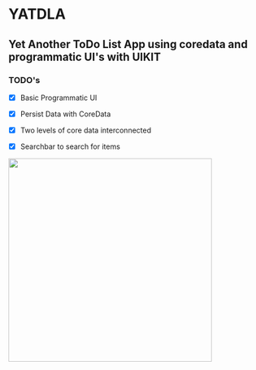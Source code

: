 # YATDLA
## Yet Another ToDo List App using coredata and programmatic UI's with UIKIT

### TODO's

- [x] Basic Programmatic UI
- [x] Persist Data with CoreData
- [x] Two levels of core data interconnected
- [x] Searchbar to search for items

 

<img src="animated.gif" width="400"/>
